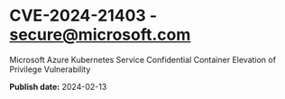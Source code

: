 # CVE-2024-21403 - secure@microsoft.com

Microsoft Azure Kubernetes Service Confidential Container Elevation of Privilege Vulnerability

**Publish date:** 2024-02-13
